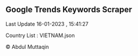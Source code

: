 

## Google Trends Keywords Scraper 
 
Last Update 16-01-2023 , 15:41:27

Country List :
VIETNAM.json



© Abdul Muttaqin 
